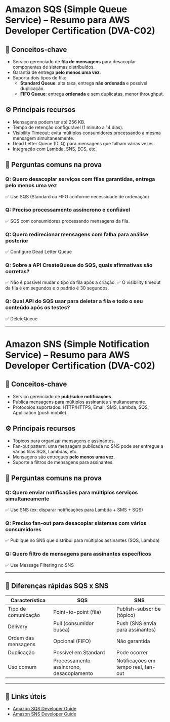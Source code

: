 # Amazon SQS (Simple Queue Service) – Resumo para AWS Developer Certification (DVA-C02)

## 🧠 Conceitos-chave
- Serviço gerenciado de **fila de mensagens** para desacoplar componentes de sistemas distribuídos.
- Garantia de entrega **pelo menos uma vez**.
- Suporta dois tipos de fila:
  - **Standard Queue**: alta taxa, entrega **não ordenada** e possível duplicação.
  - **FIFO Queue**: entrega **ordenada** e sem duplicatas, menor throughput.

## ⚙️ Principais recursos
- Mensagens podem ter até 256 KB.
- Tempo de retenção configurável (1 minuto a 14 dias).
- Visibility Timeout: evita múltiplos consumidores processando a mesma mensagem simultaneamente.
- Dead Letter Queue (DLQ) para mensagens que falham várias vezes.
- Integração com Lambda, SNS, ECS, etc.

## 🧪 Perguntas comuns na prova

### Q: Quero desacoplar serviços com filas garantidas, entrega pelo menos uma vez
✅ Use SQS (Standard ou FIFO conforme necessidade de ordenação)

### Q: Preciso processamento assíncrono e confiável
✅ SQS com consumidores processando mensagens da fila.

### Q: Quero redirecionar mensagens com falha para análise posterior
✅ Configure Dead Letter Queue

### Q: Sobre a API CreateQueue do SQS, quais afirmativas são corretas?
✅ Não é possível mudar o tipo da fila após a criação.
✅ O visibility timeout da fila é em segundos e o padrão é 30 segundos.

### Q: Qual API do SQS usar para deletar a fila e todo o seu conteúdo após os testes?
✅ DeleteQueue

---

# Amazon SNS (Simple Notification Service) – Resumo para AWS Developer Certification (DVA-C02)

## 🧠 Conceitos-chave
- Serviço gerenciado de **pub/sub e notificações**.
- Publica mensagens para múltiplos assinantes simultaneamente.
- Protocolos suportados: HTTP/HTTPS, Email, SMS, Lambda, SQS, Application (push mobile).

## ⚙️ Principais recursos
- Tópicos para organizar mensagens e assinantes.
- Fan-out pattern: uma mensagem publicada no SNS pode ser entregue a várias filas SQS, Lambdas, etc.
- Mensagens são entregues **pelo menos uma vez**.
- Suporte a filtros de mensagens para assinantes.

## 🧪 Perguntas comuns na prova

### Q: Quero enviar notificações para múltiplos serviços simultaneamente
✅ Use SNS (ex: disparar notificações para Lambda + SMS + SQS)

### Q: Preciso fan-out para desacoplar sistemas com vários consumidores
✅ Publique no SNS que distribui para múltiplos assinantes (SQS, Lambda)

### Q: Quero filtro de mensagens para assinantes específicos
✅ Use Message Filtering no SNS

---

## 📌 Diferenças rápidas SQS x SNS
| Característica         | SQS                         | SNS                             |
|-----------------------|-----------------------------|--------------------------------|
| Tipo de comunicação   | Point-to-point (fila)        | Publish-subscribe (tópico)      |
| Delivery              | Pull (consumidor busca)      | Push (SNS envia para assinantes)|
| Ordem das mensagens   | Opcional (FIFO)              | Não garantida                   |
| Duplicação           | Possível em Standard          | Pode ocorrer                   |
| Uso comum             | Processamento assíncrono, desacoplamento | Notificações em tempo real, fan-out |

---

## 🔗 Links úteis
- [Amazon SQS Developer Guide](https://docs.aws.amazon.com/AWSSimpleQueueService/latest/SQSDeveloperGuide/welcome.html)
- [Amazon SNS Developer Guide](https://docs.aws.amazon.com/sns/latest/dg/welcome.html)
